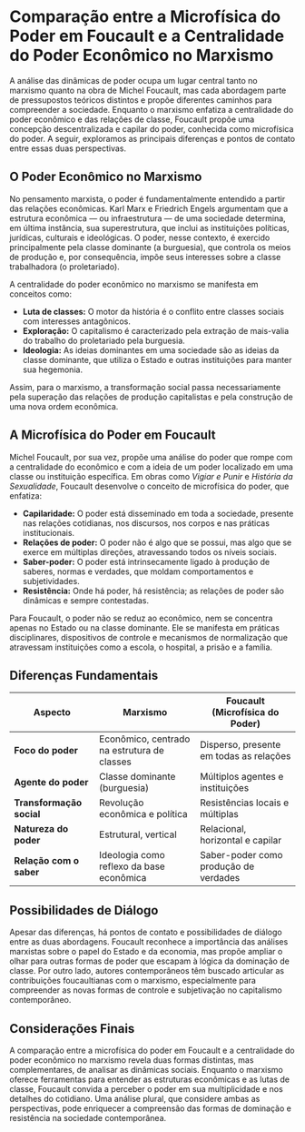 # Comparação entre a Microfísica do Poder em Foucault e a Centralidade do Poder Econômico no Marxismo

A análise das dinâmicas de poder ocupa um lugar central tanto no marxismo quanto na obra de Michel Foucault, mas cada abordagem parte de pressupostos teóricos distintos e propõe diferentes caminhos para compreender a sociedade. Enquanto o marxismo enfatiza a centralidade do poder econômico e das relações de classe, Foucault propõe uma concepção descentralizada e capilar do poder, conhecida como microfísica do poder. A seguir, exploramos as principais diferenças e pontos de contato entre essas duas perspectivas.

## O Poder Econômico no Marxismo

No pensamento marxista, o poder é fundamentalmente entendido a partir das relações econômicas. Karl Marx e Friedrich Engels argumentam que a estrutura econômica — ou infraestrutura — de uma sociedade determina, em última instância, sua superestrutura, que inclui as instituições políticas, jurídicas, culturais e ideológicas. O poder, nesse contexto, é exercido principalmente pela classe dominante (a burguesia), que controla os meios de produção e, por consequência, impõe seus interesses sobre a classe trabalhadora (o proletariado).

A centralidade do poder econômico no marxismo se manifesta em conceitos como:

- **Luta de classes:** O motor da história é o conflito entre classes sociais com interesses antagônicos.
- **Exploração:** O capitalismo é caracterizado pela extração de mais-valia do trabalho do proletariado pela burguesia.
- **Ideologia:** As ideias dominantes em uma sociedade são as ideias da classe dominante, que utiliza o Estado e outras instituições para manter sua hegemonia.

Assim, para o marxismo, a transformação social passa necessariamente pela superação das relações de produção capitalistas e pela construção de uma nova ordem econômica.

## A Microfísica do Poder em Foucault

Michel Foucault, por sua vez, propõe uma análise do poder que rompe com a centralidade do econômico e com a ideia de um poder localizado em uma classe ou instituição específica. Em obras como *Vigiar e Punir* e *História da Sexualidade*, Foucault desenvolve o conceito de microfísica do poder, que enfatiza:

- **Capilaridade:** O poder está disseminado em toda a sociedade, presente nas relações cotidianas, nos discursos, nos corpos e nas práticas institucionais.
- **Relações de poder:** O poder não é algo que se possui, mas algo que se exerce em múltiplas direções, atravessando todos os níveis sociais.
- **Saber-poder:** O poder está intrinsecamente ligado à produção de saberes, normas e verdades, que moldam comportamentos e subjetividades.
- **Resistência:** Onde há poder, há resistência; as relações de poder são dinâmicas e sempre contestadas.

Para Foucault, o poder não se reduz ao econômico, nem se concentra apenas no Estado ou na classe dominante. Ele se manifesta em práticas disciplinares, dispositivos de controle e mecanismos de normalização que atravessam instituições como a escola, o hospital, a prisão e a família.

## Diferenças Fundamentais

| Aspecto                  | Marxismo                                      | Foucault (Microfísica do Poder)           |
|--------------------------|-----------------------------------------------|-------------------------------------------|
| **Foco do poder**        | Econômico, centrado na estrutura de classes   | Disperso, presente em todas as relações   |
| **Agente do poder**      | Classe dominante (burguesia)                  | Múltiplos agentes e instituições          |
| **Transformação social** | Revolução econômica e política                | Resistências locais e múltiplas           |
| **Natureza do poder**    | Estrutural, vertical                          | Relacional, horizontal e capilar          |
| **Relação com o saber**  | Ideologia como reflexo da base econômica      | Saber-poder como produção de verdades     |

## Possibilidades de Diálogo

Apesar das diferenças, há pontos de contato e possibilidades de diálogo entre as duas abordagens. Foucault reconhece a importância das análises marxistas sobre o papel do Estado e da economia, mas propõe ampliar o olhar para outras formas de poder que escapam à lógica da dominação de classe. Por outro lado, autores contemporâneos têm buscado articular as contribuições foucaultianas com o marxismo, especialmente para compreender as novas formas de controle e subjetivação no capitalismo contemporâneo.

## Considerações Finais

A comparação entre a microfísica do poder em Foucault e a centralidade do poder econômico no marxismo revela duas formas distintas, mas complementares, de analisar as dinâmicas sociais. Enquanto o marxismo oferece ferramentas para entender as estruturas econômicas e as lutas de classe, Foucault convida a perceber o poder em sua multiplicidade e nos detalhes do cotidiano. Uma análise plural, que considere ambas as perspectivas, pode enriquecer a compreensão das formas de dominação e resistência na sociedade contemporânea.